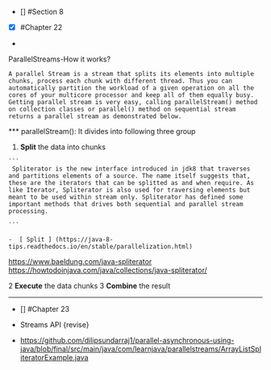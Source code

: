 - [] #Section 8
- [x] #Chapter 22
* 
ParallelStreams-How it works?
``` 
A parallel Stream is a stream that splits its elements into multiple chunks, process each chunk with different thread. Thus you can automatically partition the workload of a given operation on all the cores of your multicore processor and keep all of them equally busy. Getting parallel stream is very easy, calling parallelStream() method on collection classes or parallel() method on sequential stream returns a parallel stream as demonstrated below.
 ```
***  parallelStream(): It divides into following three group 
  1. **Split** the data into chunks

    ```
     Spliterator is the new interface introduced in jdk8 that traverses and partitions elements of a source. The name itself suggests that, these are the iterators that can be splitted as and when require. As like Iterator, Spliterator is also used for traversing elements but meant to be used within stream only. Spliterator has defined some important methods that drives both sequential and parallel stream processing.
    
    ```

    -  [ Split ] (https://java-8-tips.readthedocs.io/en/stable/parallelization.html)
https://www.baeldung.com/java-spliterator
https://howtodoinjava.com/java/collections/java-spliterator/


  2 **Execute** the data chunks
  3 **Combine** the result


  
--------


- [] #Chapter 23
* Streams API
  {revise}
    
- https://github.com/dilipsundarraj1/parallel-asynchronous-using-java/blob/final/src/main/java/com/learnjava/parallelstreams/ArrayListSpliteratorExample.java
  